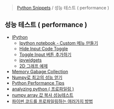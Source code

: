 > [Python Snippets](../README.md) / 성능 테스트 ( performance )
## 성능 테스트 ( performance )
- [IPython](IPython/README.md)
	- [ Ipython notebook - Custom 메뉴 만들기](IPython/%20Ipython%20notebook%20-%20Custom%20메뉴%20만들기.md)
	- [Hide Input Code Toggle](IPython/Hide%20Input%20Code%20Toggle.md)
	- [Toggle Input 버튼 추가하기](IPython/Toggle%20Input%20버튼%20추가하기.md)
	- [ipywidgets](IPython/ipywidgets.md)
	- [2D 그래프 예제](IPython/간단한%20그래프%20그리기.md)
- [Memory Gabage Collection](Memory%20Gabage%20Collection.md)
- [Numpy로 최고의 성능 얻기 ](Numpy로%20최고의%20성능%20얻기%20.md)
- [Python Performance Tips](Python%20Performance%20Tips.md)
- [analyzing python ( 프로파일링 )](analyzing%20python%20(%20프로파일링%20).md)
- [numpy array 값 복사 성능테스트](numpy%20array%20값%20복사%20성능테스트.md)
- [파이썬 코드를 프로파일링하는 여러가지 방법](파이썬%20코드를%20프로파일링하는%20여러가지%20방법.md)
